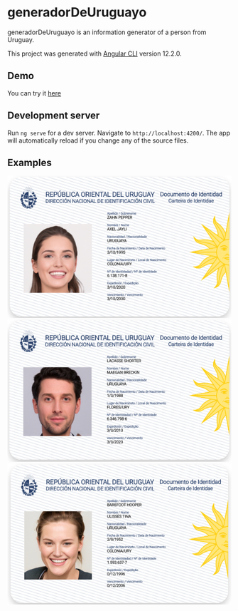 # generadorDeUruguayo

generadorDeUruguayo is an information generator of a person from Uruguay.

This project was generated with [Angular CLI](https://github.com/angular/angular-cli) version 12.2.0.

## Demo
You can try it [here](https://uruguayangenerator.web.app/)

## Development server

Run `ng serve` for a dev server. Navigate to `http://localhost:4200/`. The app will automatically reload if you change any of the source files.

## Examples

![alt text](./images/example1.png)
![alt text](./images/example2.png)
![alt text](./images/example3.png)
